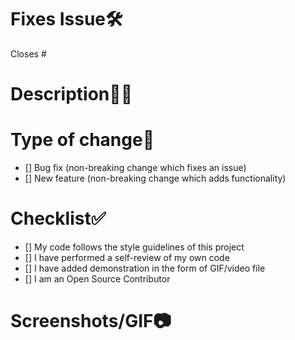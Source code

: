 # Fixes Issue🛠️

<!-- Example: Closes #31 -->

Closes #

# Description👨‍💻 

<!--Please include a summary of the change and which issue is fixed.List any dependencies that are required for this change.-->

# Type of change📄

<!--Please delete options that are not relevant.-->

- [] Bug fix (non-breaking change which fixes an issue)
- [] New feature (non-breaking change which adds functionality)

# Checklist✅ 

- [] My code follows the style guidelines of this project
- [] I have performed a self-review of my own code
- [] I have added demonstration in the form of GIF/video file
- [] I am an Open Source Contributor

# Screenshots/GIF📷
